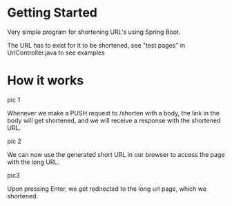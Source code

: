 # Getting Started

Very simple program for shortening URL's using Spring Boot.

The URL has to exist for it to be shortened, see "test pages" in UrlController.java to see examples

# How it works

pic 1

Whenever we make a PUSH request to /shorten with a body, the link in the body will get shortened, and we will receive a response with the shortened URL.

pic 2

We can now use the generated short URL in our browser to access the page with the long URL.

pic3

Upon pressing Enter, we get redirected to the long url page, which we shortened.
